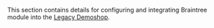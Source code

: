 This section contains details for configuring and integrating Braintree module into the [Legacy Demoshop](https://documentation.spryker.com/v4/docs/about-spryker.htm#what-is-the--legacy-demoshop--).
